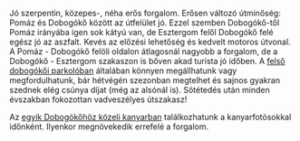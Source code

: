 Jó szerpentin, közepes-, néha erős forgalom. Erősen változó útminőség: Pomáz és Dobogókő között az útfelület jó. Ezzel szemben Dobogókő-től Pomáz irányába igen sok kátyú van, de Esztergom felől Dobogókő felé egész jó az aszfalt. Kevés az előzési lehetőség és kedvelt motoros útvonal. A Pomáz - Dobogókő felöli oldalon átlagosnál nagyobb a forgalom, de a Dobogókő - Esztergom szakaszon is bőven akad turista jó időben. A [felső dobogókői parkolóban](#geo:Dobog%C3%B3k%C5%91i%20Parkol%C3%B3@47.719072,18.897414/?b=Itt%20k%C3%B6nnyed%C3%A9n%20megfordulhatunk%20vagy%20meg%20is%20%C3%A1llhatunk.%20A%20ny%C3%A1ri%20szezon%20alatt%20a%20parkol%C3%B3%20fizet%C5%91s%20%28%C5%91r%20%C3%A1ll%20itt%29,%20viszont%20szezonon%20k%C3%ADv%C3%BCl%20a%20parkol%C3%B3%C5%91r%20hi%C3%A1ny%C3%A1ban%20ingyen%20meg%C3%A1llhatunk.%0A%0AIlyenkor%20%C3%A9rdemes%20is%20meg%C3%A1llni,%20hisz%20a%20nagyon%20k%C3%B6zeli%20%5Bkil%C3%A1t%C3%B3pontr%C3%B3l%5D%28#geo:Dobog%25C3%25B3k%25C5%2591i%2520Kil%25C3%25A1t%25C3%25B3pont@47.720117,18.898994/?b=Ez%2520egy%2520fergeteges%2520kil%25C3%25A1t%25C3%25A1st%2520ny%25C3%25BAjt%25C3%25B3%2520hely.%2520A%2520Dunakanyar%2520k%25C3%25B6rny%25C3%25A9ki%2520hegys%25C3%25A9gek%2520j%25C3%25B3l%2520l%25C3%25A1tszanak%2520innen.%29%20gy%C3%B6ny%C3%B6r%C5%B1%20kil%C3%A1t%C3%A1st%20kaphatunk.%20Ezen%20k%C3%ADv%C3%BCl%20k%C3%B6nnyen%20bekaphatunk%20p%C3%A1r%20falatot%20a%20k%C3%B6rny%C3%A9ken,%20p%C3%A9ld%C3%A1ul%20a%20%5Bmened%C3%A9kh%C3%A1zn%C3%A1l%5D%28#geo:B%25C3%25A1r%25C3%25B3%2520E%25C3%25B6tv%25C3%25B6s%2520L%25C3%25B3r%25C3%25A1nd%2520Mened%25C3%25A9kh%25C3%25A1z@47.719547,18.898879/?b=A%2520mened%25C3%25A9kh%25C3%25A1zban%2520%25C3%25A9tterem,%2520b%25C3%25BCf%25C3%25A9%2520%25C3%25A9s%2520%2528fizet%25C5%2591s%2529%2520mell%25C3%25A9khelyis%25C3%25A9g%2520tal%25C3%25A1lhat%25C3%25B3.%2520A%2520ny%25C3%25A1ri%2520szezon%2520alatt,%2520h%25C3%25A9tv%25C3%25A9g%25C3%25A9nk%25C3%25A9nt%2520finom%2520bogr%25C3%25A1cs%2520%25C3%25A9teleket%2520is%2520fogyaszhatunk%2520az%2520%25C3%25A9p%25C3%25BClet%2520el%25C5%2591tt.%29.) általában könnyen megállhatunk vagy megfordulhatunk, bár hétvégén szezonban megtelhet és sajnos gyakran szednek elég csúnya díjat (még az alsónál is). Sötétedés után minden évszakban fokozottan vadveszélyes útszakasz!

Az [egyik Dobogókőhöz közeli kanyarban](#geo:Kanyarfot%C3%B3s%20Pont@47.719297,18.878495/?b=Ide%20id%C5%91nk%C3%A9nt%20kitelep%C3%BCl%20a%20%5BKanyarfot%C3%B3%5D%28https://kanyarfoto.com/hu%29,%20akik%20k%C3%A9pet%20k%C3%A9sz%C3%ADthetnek%20a%20kanyarg%C3%A1sodr%C3%B3l.) találkozhatunk a kanyarfotósokkal időnként. Ilyenkor megnövekedik errefelé a forgalom. 

